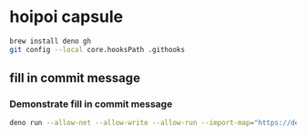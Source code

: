 # hoipoi capsule

```bash
brew install deno gh
git config --local core.hooksPath .githooks
```

## fill in commit message

### Demonstrate fill in commit message

```bash
deno run --allow-net --allow-write --allow-run --import-map="https://deno.land/x/hoipoi_capsule@v0.0.1/import_map.json?source" "https://deno.land/x/hoipoi_capsule@v0.0.1/demo/fill_in_commit_message/gitmoji_style.ts?source"
```
